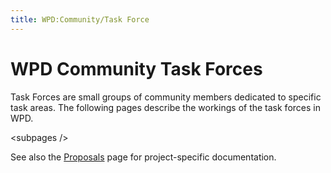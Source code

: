 ```yaml
---
title: WPD:Community/Task Force
---
```

<h1><span class="mw-headline" id="WPD_Community_Task_Forces">WPD Community Task Forces</span></h1>
<p>Task Forces are small groups of community members dedicated to specific task areas. The following pages describe the workings of the task forces in WPD.
</p><p>&lt;subpages /&gt;
</p><p>See also the <a href="/wiki/WPD:Proposals" title="WPD:Proposals" class="mw-redirect">Proposals</a> page for project-specific documentation.
</p>
<!-- Saved in parser cache with key wpwiki:pcache:idhash:7866-0!*!0!*!*!*!*!esi=1 and timestamp 20150731183819 and revision id 29128
 -->
